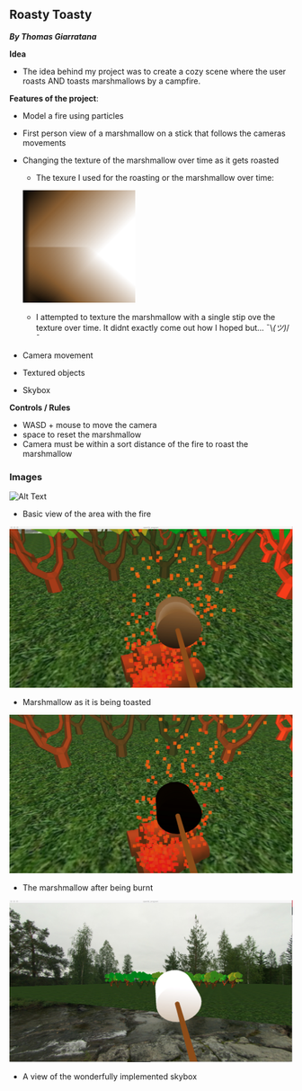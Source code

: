 
## Roasty Toasty
 **_By Thomas Giarratana_**

**Idea**
- The idea behind my project was to create a cozy scene where the user roasts AND toasts marshmallows by a campfire.

**Features of the project**: 
  - Model a fire using particles
  - First person view of a marshmallow on a stick that follows the cameras movements
  - Changing the texture of the marshmallow over time as it gets roasted
    + The texure I used for the roasting or the marshmallow over time:
    
    ![Alt Text](/305AppScans/bnithpqx.png?raw=true)
    + I attempted to texture the marshmallow with a single stip ove the texture over time. It didnt exactly come out how I hoped but... ¯\\_(ツ)_/¯
  - Camera movement
  - Textured objects
  - Skybox
  
**Controls / Rules**
  - WASD + mouse to move the camera
  - space to reset the marshmallow
  - Camera must be within a sort distance of the fire to roast the marshmallow


### Images

![Alt Text](https://tgiarrat.github.io/305AppScans/cozy.png)
- Basic view of the area with the fire

![Alt Text](/305AppScans/toasted.png?raw=true)

- Marshmallow as it is being toasted

![Alt Text](/305AppScans/burnt.png?raw=true)

- The marshmallow after being burnt

![Alt Text](/305AppScans/skybox.png?raw=true)

- A view of the wonderfully implemented skybox








